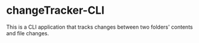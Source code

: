 # changeTracker-CLI
This is a CLI application that tracks changes between two folders' contents and file changes.
